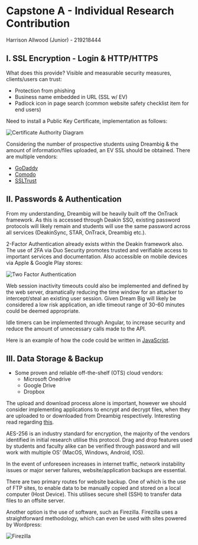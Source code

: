 # Capstone A - Individual Research Contribution

Harrison Allwood (Junior) - 219218444

## I. SSL Encryption - Login & HTTP/HTTPS

What does this provide? Visible and measurable security measures, clients/users can trust:

- Protection from phishing
- Business name embedded in URL (SSL w/ EV)
- Padlock icon in page search (common website safety checklist item for end users)

Need to install a Public Key Certificate, implementation as follows:

![ Certificate Authority Diagram ](docs\DreamBig\assests\images\certificate_authority.jpg)

Considering the number of prospective students using Dreambig & the amount of information/files
uploaded, an EV SSL should be obtained. There are multiple vendors:

- [GoDaddy](https://www.godaddy.com/en-au/web-security/ev-ssl-certificate)
- [Comodo](https://ssl.comodo.com/ssl-ev-certificates-extended-validation)
- [SSLTrust](https://www.ssltrust.com.au/ssl-certificates/extended-validation)

## II. Passwords & Authentication

From my understanding, Dreambig will be heavily built off the OnTrack framework. As this is accessed
through Deakin SSO, existing password protocols will likely remain and students will use the same
password across all services (DeakinSync, STAR, OnTrack, Dreambig etc.).

2-Factor Authentication already exists within the Deakin framework also. The use of 2FA via Duo
Security promotes trusted and verifiable access to important services and documentation. Also
accessible on mobile devices via Apple & Google Play stores:

![ Two Factor Authentication ](docs\DreamBig\assests\images\2FA.jpg)

Web session inactivity timeouts could also be implemented and defined by the web server,
dramatically reducing the time window for an attacker to intercept/steal an existing user session.
Given Dream Big will likely be considered a low risk application, an idle timeout range of 30-60
minutes could be deemed appropriate.

Idle timers can be implemented through Angular, to increase security and reduce the amount of
unnecessary calls made to the API.

Here is an example of how the code could be written in
[JavaScript](https://gist.github.com/bbachi/0e75b9e7658e0e7c3d2780853ccfe50f).

## III. Data Storage & Backup

- Some proven and reliable off-the-shelf (OTS) cloud vendors:
  - Microsoft Onedrive
  - Google Drive
  - Dropbox

The upload and download process alone is important, however we should consider implementing
applications to encrypt and decrypt files, when they are uploaded to or downloaded from Dreambig
respectively. Interesting read regarding
[this](https://www.comparitech.com/blog/cloud-online-backup/6-apps-to-encrypt-your-files-before-uploading-to-the-cloud/).

AES-256 is an industry standard for encryption, the majority of the vendors identified in initial
research utilise this protocol. Drag and drop features used by students and faculty alike can be
verified through password and will work with multiple OS’ (MacOS, Windows, Android, IOS).

In the event of unforeseen increases in internet traffic, network instability issues or major server
failures, website/application backups are essential.

There are two primary routes for website backup. One of which is the use of FTP sites, to enable
data to be manually copied and stored on a local computer (Host Device). This utilises secure shell
(SSH) to transfer data files to an offsite server.

Another option is the use of software, such as Firezilla. Firezilla uses a straightforward
methodology, which can even be used with sites powered by Wordpress:

![Firezilla](../../assests/images/Firezilla.jpg)

